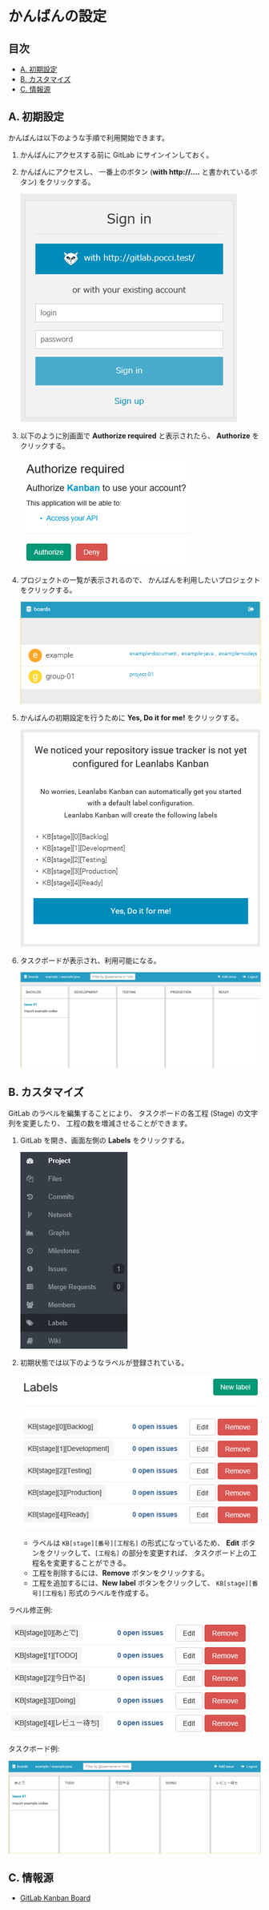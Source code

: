 かんばんの設定
==============

目次
----
*   [A. 初期設定](#a-)
*   [B. カスタマイズ](#b-)
*   [C. 情報源](#c-)


A. 初期設定
-----------
かんばんは以下のような手順で利用開始できます。

1.  かんばんにアクセスする前に GitLab にサインインしておく。
2.  かんばんにアクセスし、
    一番上のボタン (**with http://....** と書かれているボタン)
    をクリックする。

    ![サインイン画面](images/kanban-sign-in.png)

3.  以下のように別画面で **Authorize required** と表示されたら、
    **Authorize** をクリックする。

    ![認証画面](images/kanban-authorize-required.png)

4.  プロジェクトの一覧が表示されるので、
    かんばんを利用したいプロジェクトをクリックする。

    ![プロジェクト一覧](images/kanban-boards.png)

5.  かんばんの初期設定を行うために **Yes, Do it for me!**
    をクリックする。

    ![初期設定](images/kanban-configure.png)

6.  タスクボードが表示され、利用可能になる。

    ![タスクボード](images/kanban-taskboard.png)


B. カスタマイズ
---------------
GitLab のラベルを編集することにより、
タスクボードの各工程 (Stage) の文字列を変更したり、
工程の数を増減させることができます。

1.  GitLab を開き、画面左側の **Labels** をクリックする。

    ![Labels](images/gitlab-labels.png)

2.  初期状態では以下のようなラベルが登録されている。

    ![ラベル一覧](images/gitlab-labels-list.png)

    *   ラベルは `KB[stage][番号][工程名]` の形式になっているため、
        **Edit** ボタンをクリックして、`[工程名]` の部分を変更すれば、
        タスクボード上の工程名を変更することができる。
    *   工程を削除するには、**Remove** ボタンをクリックする。
    *   工程を追加するには、**New label** ボタンをクリックして、
        `KB[stage][番号][工程名]` 形式のラベルを作成する。

ラベル修正例:

![修正したラベル](images/gitlab-labels-list-updated.png)


タスクボード例:

![修正されたタスクボード](images/kanban-taskboard-updated.png)


C. 情報源
---------
*   [GitLab Kanban Board](http://kanban.leanlabs.io/)
